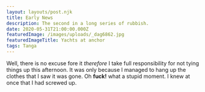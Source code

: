 ```yaml
---
layout: layouts/post.njk
title: Early News
description: The second in a long series of rubbish.
date: 2020-05-31T21:00:00.000Z
featuredImage: /images/uploads/_dag6862.jpg
featuredImageTitle: Yachts at anchor
tags: Tanga
---
```

Well, there is no excuse fore it *therefore* I take full responsibility for not tying things up this afternoon. It was only because I managed to hang up the clothes that I saw it was gone. Oh **fuck!** what a stupid moment. I knew at once that I had screwed up.